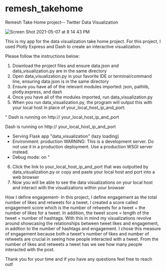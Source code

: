 # remesh_takehome
Remesh Take Home project-- Twitter Data Visualization 

![Screen Shot 2021-05-07 at 8 14 43 PM](https://user-images.githubusercontent.com/25694681/117519287-f665d980-af70-11eb-8d32-1c8ed544eb85.png)

This is my app for the data visualization take home project. For this project, I used Plotly Express and Dash to create an interactive visualization. 

Please follow the instructions below: 

1. Download the project files and ensure data.json and data_visualization.py are in the same directory 
2. Open data_visualization.py in your favorite IDE or terminal/command line, ensuring data.json is in the same directory
3. Ensure you have all of the relevant modules imported: json, pathlib, plotly.express, and dash
4. Once you have all of the modules imported, run data_visualization.py
5. When you run data_visualization.py, the program will output this with your local host in place of your_local_host_ip_and_port: 

"
Dash is running on http:// your_local_host_ip_and_port

Dash is running on http:// your_local_host_ip_and_port

 * Serving Flask app "data_visualization" (lazy loading)
 * Environment: production
   WARNING: This is a development server. Do not use it in a production deployment.
   Use a production WSGI server instead.
 * Debug mode: on
 "

6. Click the link to your_local_host_ip_and_port that was outputted by data_visualization.py or copy and paste your local host and port into a web browser
7. Now you will be able to see the data visualizations on your local host and interact with the visualizations within your browser 


How I define engagement- 
In this project, I define engagement as the total number of likes and retweets for a tweet. I created a score called engagement score which is the number of retweets for a tweet + the number of likes for a tweet. In addition, the tweet score = length of the tweet + number of hashtags. With this in mind my visualizations revolve around showcasing the relationships between tweet likes and engagement, in addtion to the number of hashtags and engagement. I chose this measure of engagement because both a tweet's number of likes and number of retweets are crucial in seeing how people interacted with a tweet. From the number of likes and retweets a tweet has we see how many people interacted with the post.

Thank you for your time and if you have any questions feel free to reach out!
